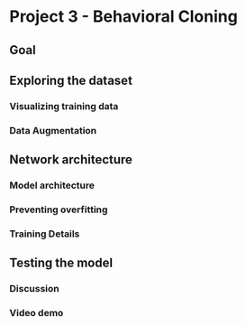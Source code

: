 # Project 3 - Behavioral Cloning

## Goal


## Exploring the dataset
### Visualizing training data
### Data Augmentation

## Network architecture
### Model architecture
### Preventing overfitting
### Training Details

## Testing the model
### Discussion
### Video demo

